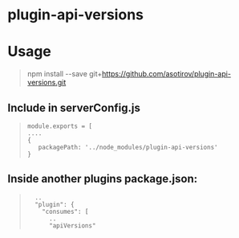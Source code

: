 # plugin-api-versions

# Usage

> npm install --save git+https://github.com/asotirov/plugin-api-versions.git

## Include in serverConfig.js

>     module.exports = [
>     ....
>     {
>        packagePath: '../node_modules/plugin-api-versions'
>     }

## Inside another plugins package.json:

>       ..
>       "plugin": {
>         "consumes": [
>           ..
>           "apiVersions"

